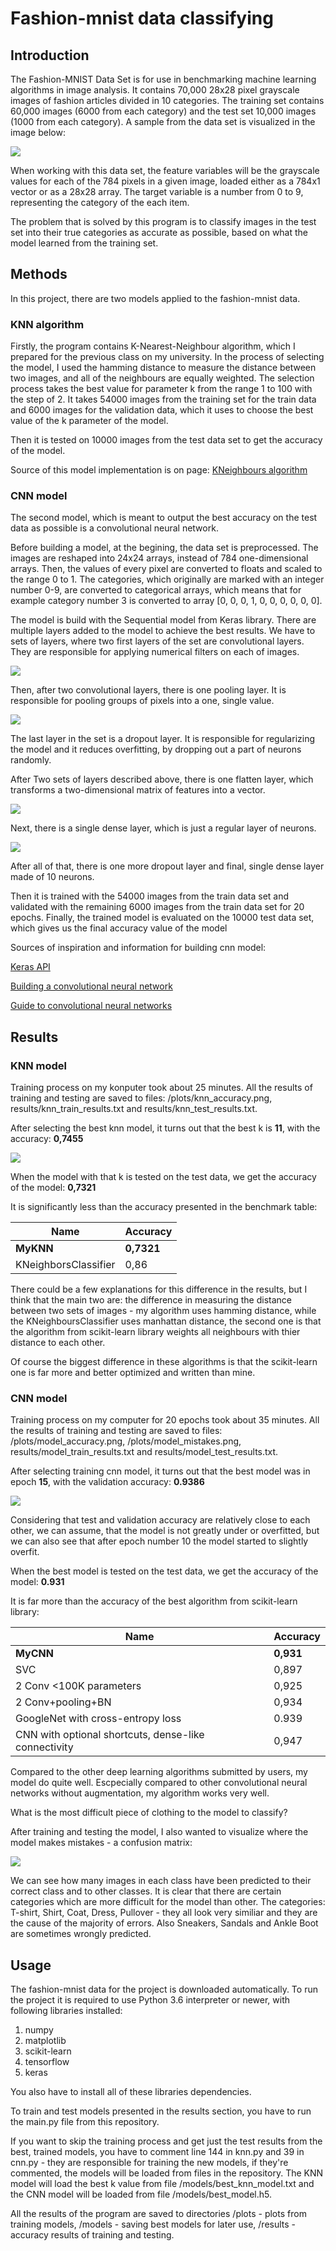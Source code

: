 # Fashion-mnist data classifying
## Introduction
The Fashion-MNIST Data Set is for use in benchmarking machine learning algorithms in image analysis. It contains 70,000 28x28 pixel grayscale images of fashion articles divided in 10 categories. The training set contains 60,000 images (6000 from each category) and the test set 10,000 images (1000 from each category). A sample from the data set is visualized in the image below:

![](https://github.com/zalandoresearch/fashion-mnist/blob/master/doc/img/fashion-mnist-sprite.png)

When working with this data set, the feature variables will be the grayscale values for each of the 784 pixels in a given image, loaded either as a 784x1 vector or as a 28x28 array. The target variable is a number from 0 to 9, representing the category of the each item.

The problem that is solved by this program is to classify images in the test set into their true categories as accurate as possible, based on what the model learned from the training set.
## Methods
In this project, there are two models applied to the fashion-mnist data.

### KNN algorithm

Firstly, the program contains K-Nearest-Neighbour algorithm, which I prepared for the previous class on my university.
In the process of selecting the model, I used the hamming distance to measure the distance between two images, and all of the neighbours are equally weighted. The selection process takes the best value for parameter k from the range 1 to 100 with the step of 2.
It takes 54000 images from the training set for the train data and 6000 images for the validation data, which it uses to choose the best value of the k parameter of the model.

Then it is tested on 10000 images from the test data set to get the accuracy of the model.

Source of this model implementation is on page: [KNeighbours algorithm](https://www.ii.pwr.edu.pl/~zieba/zad2_msid.pdf)

### CNN model

The second model, which is meant to output the best accuracy on the test data as possible is a convolutional neural network.

Before building a model, at the begining, the data set is preprocessed. The images are reshaped into 24x24 arrays, instead of 784 one-dimensional arrays. Then, the values of every pixel are converted to floats and scaled to the range 0 to 1. 
The categories, which originally are marked with an integer number 0-9, are converted to categorical arrays, which means that for example category number 3 is converted to array [0, 0, 0, 1, 0, 0, 0, 0, 0, 0].

The model is build with the Sequential model from Keras library. There are multiple layers added to the model to achieve the best results. We have to sets of layers, where two first layers of the set are convolutional layers. They are responsible for applying numerical filters on each of images.

![](https://sds-platform-private.s3-us-east-2.amazonaws.com/uploads/35_blog_image_11.png)

Then, after two convolutional layers, there is one pooling layer. It is responsible for pooling groups of pixels into a one, single value.

![](https://sds-platform-private.s3-us-east-2.amazonaws.com/uploads/35_blog_image_22.png)

The last layer in the set is a dropout layer. It is responsible for regularizing the model and it reduces overfitting, by dropping out a part of neurons randomly.

After Two sets of layers described above, there is one flatten layer, which transforms a two-dimensional matrix of features into a vector.

![](https://sds-platform-private.s3-us-east-2.amazonaws.com/uploads/35_blog_image_25.png)

Next, there is a single dense layer, which is just a regular layer of neurons.

![](https://sds-platform-private.s3-us-east-2.amazonaws.com/uploads/35_blog_image_26.png)

After all of that, there is one more dropout layer and final, single dense layer made of 10 neurons.

Then it is trained with the 54000 images from the train data set and validated with the remaining 6000 images from the train data set for 20 epochs. Finally, the trained model is evaluated on the 10000 test data set, which gives us the final accuracy value of the model

Sources of inspiration and information for building cnn model:

[Keras API](https://keras.io/api/)

[Building a convolutional neural network](https://towardsdatascience.com/building-a-convolutional-neural-network-cnn-in-keras-329fbbadc5f5)

[Guide to convolutional neural networks](https://www.superdatascience.com/blogs/the-ultimate-guide-to-convolutional-neural-networks-cnn)

## Results
### KNN model
Training process on my konputer took about 25 minutes. All the results of training and testing are saved to files: /plots/knn_accuracy.png, results/knn_train_results.txt and results/knn_test_results.txt.

After selecting the best knn model, it turns out that the best k is **11**, with the accuracy: **0,7455**

![](./plots/knn_accuracy.png)

When the model with that k is tested on the test data, we get the accuracy of the model: **0,7321**

It is significantly less than the accuracy presented in the benchmark table:

| Name | Accuracy |
|------|----------|
| **MyKNN** | **0,7321** |
| KNeighborsClassifier | 0,86 |

There could be a few explanations for this difference in the results, but I think that the main two are: the difference in measuring the distance between two sets of images - my algorithm uses hamming distance, while the KNeighboursClassifier uses manhattan distance, the second one is that the algorithm from scikit-learn library weights all neighbours with thier distance to each other.

Of course the biggest difference in these algorithms is that the scikit-learn one is far more and better optimized and written than mine.

### CNN model
Training process on my computer for 20 epochs took about 35 minutes. All the results of training and testing are saved to files: /plots/model_accuracy.png, /plots/model_mistakes.png, results/model_train_results.txt and results/model_test_results.txt.

After selecting training cnn model, it turns out that the best model was in epoch **15**, with the validation accuracy: **0.9386**

![](./plots/model_accuracy.png)

Considering that test and validation accuracy are relatively close to each other, we can assume, that the model is not greatly under or overfitted, but we can also see that after epoch number 10 the model started to slightly overfit.

When the best model is tested on the test data, we get the accuracy of the model: **0.931**

It is far more than the accuracy of the best algorithm from scikit-learn library:

| Name | Accuracy |
|------|----------|
| **MyCNN** | **0,931** |
| SVC | 0,897 |
| 2 Conv <100K parameters | 0,925 |
| 2 Conv+pooling+BN	| 0,934 |
| GoogleNet with cross-entropy loss | 0.939 |
| CNN with optional shortcuts, dense-like connectivity | 0,947 |

Compared to the other deep learning algorithms submitted by users, my model do quite well. Escpecially compared to other convolutional neural networks without augmentation, my algorithm works very well.

What is the most difficult piece of clothing to the model to classify?

After training and testing the model, I also wanted to visualize where the model makes mistakes - a confusion matrix:

![](./plots/model_mistakes.png)

We can see how many images in each class have been predicted to their correct class and to other classes. It is clear that there are certain categories which are more difficult for the model than other. The categories: T-shirt, Shirt, Coat, Dress, Pullover - they all look very similiar and they are the cause of the majority of errors. Also Sneakers, Sandals and Ankle Boot are sometimes wrongly predicted.

## Usage
The fashion-mnist data for the project is downloaded automatically.
To run the project it is required to use Python 3.6 interpreter or newer, with following libraries installed:
1. numpy
2. matplotlib
3. scikit-learn
4. tensorflow
5. keras

You also have to install all of these libraries dependencies.

To train and test models presented in the results section, you have to run the main.py file from this repository.

If you want to skip the training process and get just the test results from the best, trained models, you have to comment line 144 in knn.py and 39 in cnn.py - they are responsible for training the new models, if they're commented, the models will be loaded from files in the repository. The KNN model will load the best k value from file /models/best_knn_model.txt and the CNN model will be loaded from file /models/best_model.h5.

All the results of the program are saved to directories /plots - plots from training models, /models - saving best models for later use, /results - accuracy results of training and testing.
